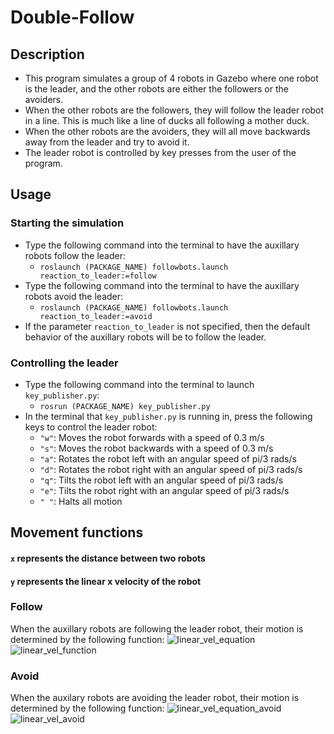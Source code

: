 # Double-Follow

## Description

* This program simulates a group of 4 robots in Gazebo where one robot is the leader, and the other robots are either the followers or the avoiders.
* When the other robots are the followers, they will follow the leader robot in a line. This is much like a line of ducks all following a mother duck.
* When the other robots are the avoiders, they will all move backwards away from the leader and try to avoid it.
* The leader robot is controlled by key presses from the user of the program.

## Usage

### Starting the simulation

* Type the following command into the terminal to have the auxillary robots follow the leader: 
  * <code>roslaunch (PACKAGE_NAME) followbots.launch reaction_to_leader:=follow</code>
* Type the following command into the terminal to have the auxillary robots avoid the leader: 
  * <code>roslaunch (PACKAGE_NAME) followbots.launch reaction_to_leader:=avoid</code>
* If the parameter <code>reaction_to_leader</code> is not specified, then the default behavior of the auxillary robots will be to follow the leader.

### Controlling the leader

* Type the following command into the terminal to launch <code>key_publisher.py</code>:
  * <code>rosrun (PACKAGE_NAME) key_publisher.py</code>
* In the terminal that <code>key_publisher.py</code> is running in, press the following keys to control the leader robot:
  * <code>"w"</code>: Moves the robot forwards with a speed of 0.3 m/s
  * <code>"s"</code>: Moves the robot backwards with a speed of 0.3 m/s
  * <code>"a"</code>: Rotates the robot left with an angular speed of pi/3 rads/s
  * <code>"d"</code>: Rotates the robot right with an angular speed of pi/3 rads/s
  * <code>"q"</code>: Tilts the robot left with an angular speed of pi/3 rads/s
  * <code>"e"</code>: Tilts the robot right with an angular speed of pi/3 rads/s
  * <code>" "</code>: Halts all motion

## Movement functions
#### <code>x</code> represents the distance between two robots
#### <code>y</code> represents the linear x velocity of the robot

### Follow

When the auxillary robots are following the leader robot, their motion is determined by the following function:
![linear_vel_equation](https://user-images.githubusercontent.com/57344340/112061632-28dc8400-8b35-11eb-86f8-ddcb97500d38.PNG)
![linear_vel_function](https://user-images.githubusercontent.com/57344340/112061642-2d08a180-8b35-11eb-8ca4-b448bcac5bb6.PNG)

### Avoid

When the auxilary robots are avoiding the leader robot, their motion is determined by the following function:
![linear_vel_equation_avoid](https://user-images.githubusercontent.com/57344340/112062341-35151100-8b36-11eb-8bf5-dd030515c66a.PNG)
![linear_vel_avoid](https://user-images.githubusercontent.com/57344340/112062349-36ded480-8b36-11eb-8cd3-87f3f0c46be5.PNG)




